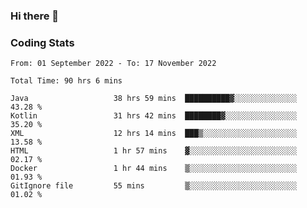 ### Hi there 👋

<!--
**Girrafeec/girrafeec** is a ✨ _special_ ✨ repository because its `README.md` (this file) appears on your GitHub profile.

Here are some ideas to get you started:

- 🔭 I’m currently working on ...
- 🌱 I’m currently learning ...
- 👯 I’m looking to collaborate on ...
- 🤔 I’m looking for help with ...
- 💬 Ask me about ...
- 📫 How to reach me: ...
- 😄 Pronouns: ...
- ⚡ Fun fact: ...
-->

### Coding Stats
<!--START_SECTION:waka-->

```text
From: 01 September 2022 - To: 17 November 2022

Total Time: 90 hrs 6 mins

Java                   38 hrs 59 mins  ██████████▓░░░░░░░░░░░░░░   43.28 %
Kotlin                 31 hrs 42 mins  ████████▓░░░░░░░░░░░░░░░░   35.20 %
XML                    12 hrs 14 mins  ███▒░░░░░░░░░░░░░░░░░░░░░   13.58 %
HTML                   1 hr 57 mins    ▓░░░░░░░░░░░░░░░░░░░░░░░░   02.17 %
Docker                 1 hr 44 mins    ▒░░░░░░░░░░░░░░░░░░░░░░░░   01.93 %
GitIgnore file         55 mins         ▒░░░░░░░░░░░░░░░░░░░░░░░░   01.02 %
```

<!--END_SECTION:waka-->
